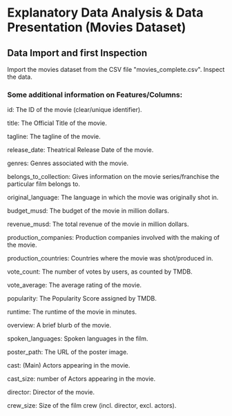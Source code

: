  # Explanatory Data Analysis & Data Presentation (Movies Dataset)
 ## Data Import and first Inspection
 Import the movies dataset from the CSV file "movies_complete.csv". Inspect the data.
 ### Some additional information on Features/Columns:
id: The ID of the movie (clear/unique identifier).

title: The Official Title of the movie.

tagline: The tagline of the movie.

release_date: Theatrical Release Date of the movie.

genres: Genres associated with the movie.

belongs_to_collection: Gives information on the movie series/franchise the particular film belongs to.

original_language: The language in which the movie was originally shot in.

budget_musd: The budget of the movie in million dollars.

revenue_musd: The total revenue of the movie in million dollars.

production_companies: Production companies involved with the making of the movie.

production_countries: Countries where the movie was shot/produced in.

vote_count: The number of votes by users, as counted by TMDB.

vote_average: The average rating of the movie.

popularity: The Popularity Score assigned by TMDB.

runtime: The runtime of the movie in minutes.

overview: A brief blurb of the movie.

spoken_languages: Spoken languages in the film.

poster_path: The URL of the poster image.

cast: (Main) Actors appearing in the movie.

cast_size: number of Actors appearing in the movie.

director: Director of the movie.

crew_size: Size of the film crew (incl. director, excl. actors).
